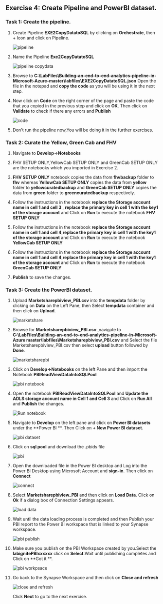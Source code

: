 ## Exercise 4: Create Pipeline and PowerBI dataset.

### Task 1: Create the pipeline.

1. Create Pipeline **EXE2CopyDatatoSQL** by clicking on **Orchestrate**, then + Icon and click on Pipeline.

   ![pipeline](images/25.png)
  
2. Name the Pipeline **Exe2CopyDatatoSQL**

   ![pipeline copydata](images/26.png)
   
3. Browse to **C:\LabFiles\Building-an-end-to-end-analytics-pipeline-in-Microsoft-Azure-master\labfiles\EXE2CopyDatatoSQL.json**
   Open the file in the notepad and **copy the code** as you will be using it in the next step.
   
4. Now click on **Code** on the right corner of the page and paste the code that you copied in the previous step and click on **OK**. 
   Then click on **Validate** to check if there any errors and **Publish**

   ![code](images/27.png)
   
5. Don't run the pipeline now,You will be doing it in the further exercises.
   
### Task 2: Curate the  Yellow, Green Cab and FHV

1. Navigate to **Develop**->**Notebooks**

2. FHV SETUP ONLY,YellowCab SETUP ONLY and GreenCab SETUP ONLY are the notebooks which you imported in Exercise 2.

3. **FHV SETUP ONLY** notebook copies the data from **fhvbackup** folder to **fhv** whereas **YellowCab SETUP ONLY** copies the data from **yellow** folder to **yellowcuratedbackup** and **GreenCab SETUP ONLY** copies the data from **green** folder to **greencuratedbackup** respectively.

4. Follow the instructions in the notebook **replace the Storage account name in cell 1 and cell 3** , **replace the primary key in cell 1 with the key1 of the storage account** and Click on **Run** to execute the notebook **FHV SETUP ONLY**

5. Follow the instructions in the notebook **replace the Storage account name in cell 1 and cell 4**,**replace the primary key in cell 1 with the key1 of the storage account** and Click on **Run** to execute the notebook **YellowCab SETUP ONLY**

6. Follow the instructions in the notebook **replace the Storage account name in cell 1 and cell 4**,**replace the primary key in cell 1 with the key1 of the storage account** and Click on **Run** to execute the notebook **GreenCab SETUP ONLY**

7. **Publish** to save the changes.

### Task 3: Create the PowerBI dataset.

1. Upload **Marketsharepbiview_PBI.csv** into the **tempdata** folder by clicking on **Data** on the Left Pane, then Select **tempdata**    container and then click on **Upload**.

   ![marketshare](images/28.png)

2. Browse for **Marketsharepbiview_PBI.csv** ,navigate to **C:\LabFiles\Building-an-end-to-end-analytics-pipeline-in-Microsoft-Azure master\labfiles\Marketsharepbiview_PBI.csv** and Select the file Marketsharepbiview_PBI.csv then select **upload** button followed by **Done**.

   ![marketsharepbi](images/29.png)

3. Click on **Develop->Notebooks** on the left Pane and then import the Notebook **PBIReadViewDataIntoSQLPool**

   ![pbi notebook](images/30.png)
   
4. Open the notebook **PBIReadViewDataIntoSQLPool** and **Update the ADLS storage account name in Cell 1 and Cell 3** and Click on **Run All** and **Publish** the changes.

   ![Run notebook](images/33.png)

5. Navigate to **Develop** on the left pane and click on **Power BI datasets** under the **Power BI **. Then Click on **+ New Power BI dataset.**

   ![pbi dataset](images/34.png)

6. Click on **sql pool** and download the .pbids file

   ![pbi](images/035.png)

7. Open the downloaded file in the Power BI desktop and Log into the Power BI Desktop using Microsoft Account and **sign-in**. Then click on **Connect**

    ![connect](images/38.png)

8. Select **Marketsharepbiview_PBI** and then click on **Load Data**. Click on **Ok** if a dialog box of Connection Settings appears.

    ![load data](images/39.png)

9. Wait until the data loading process is completed and then Publish your PBI report to the Power BI workspace that is linked to your Synapse workspace.

    ![pbi publish](images/40.png)

10. Make sure you publish on the PBI Workspace created by you.Select the **labignitePBIxxxxxx** click on **Select**.Wait until publishing completes and Click on **Got it **.

    ![pbi workpsace](images/041.png)

11. Go back to the Synapse Workspace and then click on **Close and refresh**

    ![close and refresh](images/042.png)
    
    Click **Next** to go to the next exercise.

   
